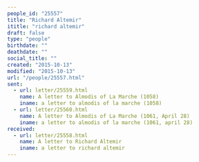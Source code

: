 ```yaml
---
people_id: "25557"
title: "Richard Altemir"
ititle: "richard altemir"
draft: false
type: "people"
birthdate: ""
deathdate: ""
social_title: ""
created: "2015-10-13"
modified: "2015-10-13"
url: "/people/25557.html"
sent:
  - url: letter/25559.html
    name: A letter to Almodis of La Marche (1058)
    iname: a letter to almodis of la marche (1058)
  - url: letter/25560.html
    name: A letter to Almodis of La Marche (1061, April 28)
    iname: a letter to almodis of la marche (1061, april 28)
received:
  - url: letter/25558.html
    name: A letter to Richard Altemir 
    iname: a letter to richard altemir 
---
```

